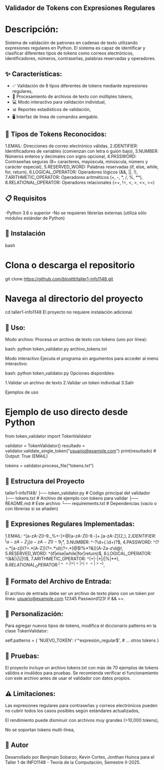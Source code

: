 ## Validador de Tokens con Expresiones Regulares

# Descripción:

Sistema de validación de patrones en cadenas de texto utilizando expresiones regulares en Python. El sistema es capaz de identificar y clasificar diferentes tipos de tokens como correos electrónicos, identificadores, números, contraseñas, palabras reservadas y operadores.

## ✨ Características:

- ✅ Validación de 8 tipos diferentes de tokens mediante expresiones regulares,
- 📁 Procesamiento de archivos de texto con múltiples tokens,
- 💻 Modo interactivo para validación individual,
- 📊 Reportes estadísticos de validación,
- 🖥️ Interfaz de línea de comandos amigable.

## 🎯 Tipos de Tokens Reconocidos:

1.EMAIL: Direcciones de correo electrónico válidas,
2.IDENTIFIER: Identificadores de variables (comienzan con letra o guión bajo),
3.NUMBER: Números enteros y decimales con signo opcional,
4.PASSWORD: Contraseñas seguras (8+ caracteres, mayúscula, minúscula, número y carácter especial),
5.RESERVED_WORD: Palabras reservadas (if, else, while, for, return),
6.LOGICAL_OPERATOR: Operadores lógicos (&&, ||, !),
7.ARITHMETIC_OPERATOR: Operadores aritméticos (+, -, *, /, %, **),
8.RELATIONAL_OPERATOR: Operadores relacionales (==, !=, <, >, <=, >=)

## 📋 Requisitos
-Python 3.6 o superior
-No se requieren librerías externas (utiliza sólo módulos estándar de Python)

## 🔧 Instalación
bash
# Clona o descarga el repositorio
git clone https://github.com/blosttt/taller1-info1148.git
# Navega al directorio del proyecto
cd taller1-info1148
El proyecto no requiere instalación adicional.

## 🚀 Uso:

Modo archivo:
Procesa un archivo de texto con tokens (uno por línea):

bash:
python token_validator.py archivo_tokens.txt

Modo interactivo
Ejecuta el programa sin argumentos para acceder al menú interactivo:

bash:
python token_validator.py
Opciones disponibles:

1.Validar un archivo de texto
2.Validar un token individual
3.Salir

Ejemplos de uso
# Ejemplo de uso directo desde Python
from token_validator import TokenValidator

validator = TokenValidator()
resultado = validator.validate_single_token("usuario@example.com")
print(resultado)  # Output: True (EMAIL)

tokens = validator.process_file("tokens.txt")

## 📁 Estructura del Proyecto

taller1-info1148/
├── token_validator.py  # Código principal del validador
├── tokens.txt          # Archivo de ejemplo con tokens para validar
├── README.md           # Este archivo
└── requirements.txt    # Dependencias (vacío o con librerías si se añaden)

## 🧩 Expresiones Regulares Implementadas:
1.EMAIL: ^[a-zA-Z0-9._%+-]+@[a-zA-Z0-9.-]+\.[a-zA-Z]{2,}$,
2.IDENTIFIER: ^[a-zA-Z_][a-zA-Z0-9_]*$,
3.NUMBER: ^-?\d+(\.\d+)?$,
4.PASSWORD: ^(?=.*[a-z])(?=.*[A-Z])(?=.*\d)(?=.*[@$!%*?&])[A-Za-z\d@$!%*?&]{8,}$,
5.RESERVED_WORD: ^(if|else|while|for|return)$,
6.LOGICAL_OPERATOR: ^(&&|\|\||!)$,
7.ARITHMETIC_OPERATOR: ^(\+|-|\*|/|%|\*\*)$,
8.RELATIONAL_OPERATOR: ^(==|!=|<|>|<=|>=)$,

## 📝 Formato del Archivo de Entrada:
El archivo de entrada debe ser un archivo de texto plano con un token por línea:
usuario@example.com
12345
Password123!
if
&&
==.


## 🔧 Personalización:

Para agregar nuevos tipos de tokens, modifica el diccionario patterns en la clase TokenValidator:

self.patterns = {
    'NUEVO_TOKEN': r'^expresión_regular$',
    # ... otros tokens
}

## 🧪 Pruebas:
El proyecto incluye un archivo tokens.txt con más de 70 ejemplos de tokens válidos e inválidos para pruebas. Se recomienda verificar el funcionamiento con este archivo antes de usar el validador con datos propios.

## ⚠️ Limitaciones:
Las expresiones regulares para contraseñas y correos electrónicos pueden no cubrir todos los casos posibles según estándares actualizados,

El rendimiento puede disminuir con archivos muy grandes (>10,000 tokens),

No se soportan tokens multi-línea,

## 👥 Autor
Desarrollado por Benjmain Sobarzo, Kevin Cortes, Jonthan Huinca para el Taller 1 de INFO1148 - Teoría de la Computación, Semestre II-2025.

